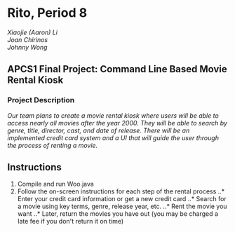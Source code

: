 # Rito, Period 8
<i>Xiaojie (Aaron) Li </i> <br />
<i>Joan Chirinos </i> <br />
<i>Johnny Wong </i>

## APCS1 Final Project: Command Line Based Movie Rental Kiosk
### Project Description
<i> Our team plans to create a movie rental kiosk where users will be able to access nearly all movies after the year 2000. They will be able to search by genre, title, director, cast, and date of release. There will be an implemented credit card system and a UI that will guide the user through the process of renting a movie. </i>

## Instructions
1. Compile and run Woo.java
2. Follow the on-screen instructions for each step of the rental process
..* Enter your credit card information or get a new credit card
..* Search for a movie using key terms, genre, release year, etc.
..* Rent the movie you want
..* Later, return the movies you have out (you may be charged a late fee if you don't return it on time)

